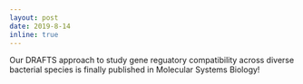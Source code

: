 ```yaml
---
layout: post
date: 2019-8-14
inline: true
---
```


Our DRAFTS approach to study gene reguatory compatibility across diverse bacterial species is finally published in Molecular Systems Biology!